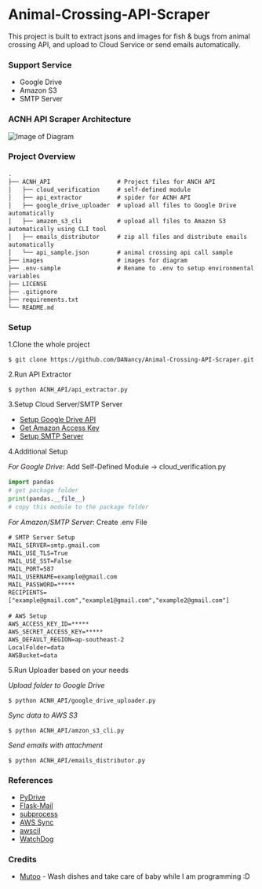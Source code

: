 # Animal-Crossing-API-Scraper
This project is built to extract jsons and images for fish & bugs from animal crossing API, and upload to Cloud Service or send emails automatically. 


### Support Service
* Google Drive
* Amazon S3
* SMTP Server


### ACNH API Scraper Architecture
![Image of Diagram](<img src="https://raw.githubusercontent.com/DANancy/Animal-Crossing-API-Scraper/master/images/API_Scraper_Diagram.png" height="600" width="400">)


### Project Overview
```text
.
├── ACNH_API                   # Project files for ANCH API
│   ├── cloud_verification     # self-defined module
│   ├── api_extractor          # spider for ACNH API
│   ├── google_drive_uploader  # upload all files to Google Drive automatically
│   ├── amazon_s3_cli          # upload all files to Amazon S3 automatically using CLI tool 
│   ├── emails_distributor     # zip all files and distribute emails automatically
│   └── api_sample.json        # animal crossing api call sample
├── images                     # images for diagram 
├── .env-sample                # Rename to .env to setup environmental variables             
├── LICENSE
├── .gitignore
├── requirements.txt
└── README.md
```


### Setup
1.Clone the whole project
```shell script
$ git clone https://github.com/DANancy/Animal-Crossing-API-Scraper.git
```


2.Run API Extractor
```shell script
$ python ACNH_API/api_extractor.py
```


3.Setup Cloud Server/SMTP Server
* [Setup Google Drive API](https://medium.com/@annissouames99/how-to-upload-files-automatically-to-drive-with-python-ee19bb13dda)
* [Get Amazon Access Key](https://medium.com/@shamnad.p.s/how-to-create-an-s3-bucket-and-aws-access-key-id-and-secret-access-key-for-accessing-it-5653b6e54337)
* [Setup SMTP Server](https://www.siteground.com/kb/google_free_smtp_server/)


4.Additional Setup 

*For Google Drive*: Add Self-Defined Module -> cloud_verification.py
```python
import pandas
# get package folder
print(pandas.__file__)
# copy this module to the package folder
```

*For Amazon/SMTP Server*: Create .env File
```text
# SMTP Server Setup 
MAIL_SERVER=smtp.gmail.com
MAIL_USE_TLS=True
MAIL_USE_SST=False
MAIL_PORT=587
MAIL_USERNAME=example@gmail.com
MAIL_PASSWORD=*****
RECIPIENTS=["example@gmail.com","example1@gmail.com","example2@gmail.com"]

# AWS Setup
AWS_ACCESS_KEY_ID=*****
AWS_SECRET_ACCESS_KEY=*****
AWS_DEFAULT_REGION=ap-southeast-2
LocalFolder=data
AWSBucket=data
```


5.Run Uploader based on your needs

_Upload folder to Google Drive_
```shell script
$ python ACNH_API/google_drive_uploader.py
```

_Sync data to AWS S3_
```shell script
$ python ACNH_API/amzon_s3_cli.py
```

_Send emails with attachment_
```shell script
$ python ACNH_API/emails_distributor.py
```


### References
* [PyDrive](https://gsuitedevs.github.io/PyDrive/docs/build/html/index.html)
* [Flask-Mail](https://pythonhosted.org/Flask-Mail/)
* [subprocess](https://docs.python.org/3/library/subprocess.html)
* [AWS Sync](https://docs.aws.amazon.com/cli/latest/reference/s3/sync.html)
* [awscil](https://pypi.org/project/awscli/)
* [WatchDog](https://python-watchdog.readthedocs.io/en/v0.10.2/)


### Credits
* [Mutoo](https://github.com/mutoo) - Wash dishes and take care of baby while I am programming :D
